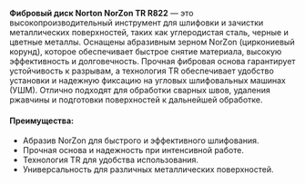 **Фибровый диск Norton NorZon TR R822** — это высокопроизводительный инструмент для шлифовки и зачистки металлических поверхностей, таких как углеродистая сталь, черные и цветные металлы. Оснащены абразивным зерном NorZon (циркониевый корунд), которое обеспечивает быстрое снятие материала, высокую эффективность и долговечность. Прочная фибровая основа гарантирует устойчивость к разрывам, а технология TR обеспечивает удобство установки и надежную фиксацию на угловых шлифовальных машинах (УШМ). Отлично подходят для обработки сварных швов, удаления ржавчины и подготовки поверхностей к дальнейшей обработке.

#### Преимущества:

- Абразив NorZon для быстрого и эффективного шлифования.
- Прочная основа и надежность при интенсивной работе.
- Технология TR для удобства использования.
- Универсальность для различных металлических поверхностей.
